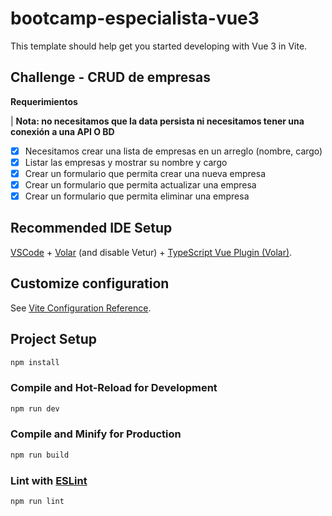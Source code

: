 # bootcamp-especialista-vue3

This template should help get you started developing with Vue 3 in Vite.

## Challenge - CRUD de empresas

**Requerimientos**

|   **Nota: no necesitamos que la data persista ni necesitamos tener una conexión a una API O BD**

* [x] Necesitamos crear una lista de empresas en un arreglo (nombre, cargo)
* [x] Listar las empresas y mostrar su nombre y cargo
* [x] Crear un formulario que permita crear una nueva empresa
* [x] Crear un formulario que permita actualizar una empresa
* [x] Crear un formulario que permita eliminar una empresa

## Recommended IDE Setup

[VSCode](https://code.visualstudio.com/) + [Volar](https://marketplace.visualstudio.com/items?itemName=Vue.volar) (and disable Vetur) + [TypeScript Vue Plugin (Volar)](https://marketplace.visualstudio.com/items?itemName=Vue.vscode-typescript-vue-plugin).

## Customize configuration

See [Vite Configuration Reference](https://vitejs.dev/config/).

## Project Setup

```sh
npm install
```

### Compile and Hot-Reload for Development

```sh
npm run dev
```

### Compile and Minify for Production

```sh
npm run build
```

### Lint with [ESLint](https://eslint.org/)

```sh
npm run lint
```

